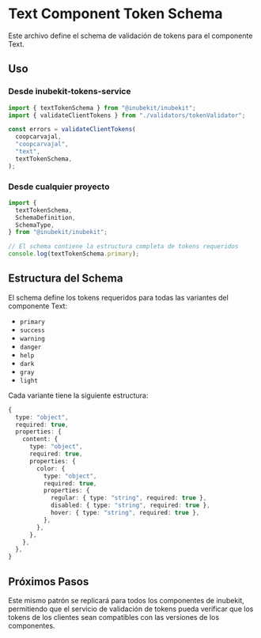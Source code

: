 # Text Component Token Schema

Este archivo define el schema de validación de tokens para el componente Text.

## Uso

### Desde inubekit-tokens-service

```typescript
import { textTokenSchema } from "@inubekit/inubekit";
import { validateClientTokens } from "./validators/tokenValidator";

const errors = validateClientTokens(
  coopcarvajal,
  "coopcarvajal",
  "text",
  textTokenSchema,
);
```

### Desde cualquier proyecto

```typescript
import {
  textTokenSchema,
  SchemaDefinition,
  SchemaType,
} from "@inubekit/inubekit";

// El schema contiene la estructura completa de tokens requeridos
console.log(textTokenSchema.primary);
```

## Estructura del Schema

El schema define los tokens requeridos para todas las variantes del componente Text:

- `primary`
- `success`
- `warning`
- `danger`
- `help`
- `dark`
- `gray`
- `light`

Cada variante tiene la siguiente estructura:

```typescript
{
  type: "object",
  required: true,
  properties: {
    content: {
      type: "object",
      required: true,
      properties: {
        color: {
          type: "object",
          required: true,
          properties: {
            regular: { type: "string", required: true },
            disabled: { type: "string", required: true },
            hover: { type: "string", required: true },
          },
        },
      },
    },
  },
}
```

## Próximos Pasos

Este mismo patrón se replicará para todos los componentes de inubekit, permitiendo que el servicio de validación de tokens pueda verificar que los tokens de los clientes sean compatibles con las versiones de los componentes.
